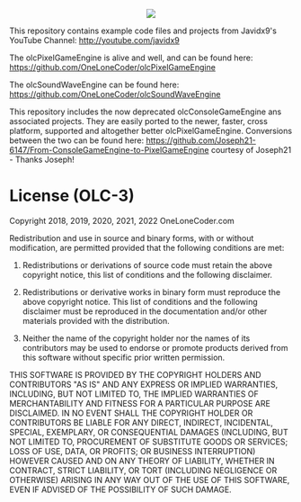 <p align="center">
  <a href="https://discord.gg/WhwHUMV"> <img src="https://img.shields.io/discord/380484403458998276?logo=discord"> </a>
</p>

This repository contains example code files and projects from Javidx9's YouTube Channel: http://youtube.com/javidx9

The olcPixelGameEngine is alive and well, and can be found here: https://github.com/OneLoneCoder/olcPixelGameEngine

The olcSoundWaveEngine can be found here: https://github.com/OneLoneCoder/olcSoundWaveEngine

This repository includes the now deprecated olcConsoleGameEngine ans associated projects. They are easily ported to the newer, faster, cross platform, supported and altogether better olcPixelGameEngine. Conversions between the two can be found here: https://github.com/Joseph21-6147/From-ConsoleGameEngine-to-PixelGameEngine courtesy of Joseph21 - Thanks Joseph!


# License (OLC-3)

Copyright 2018, 2019, 2020, 2021, 2022 OneLoneCoder.com

Redistribution and use in source and binary forms, with or without 
modification, are permitted provided that the following conditions 
are met:

1. Redistributions or derivations of source code must retain the above 
   copyright notice, this list of conditions and the following disclaimer.

2. Redistributions or derivative works in binary form must reproduce 
   the above copyright notice. This list of conditions and the following 
   disclaimer must be reproduced in the documentation and/or other 
   materials provided with the distribution.

3. Neither the name of the copyright holder nor the names of its 
   contributors may be used to endorse or promote products derived 
   from this software without specific prior written permission.
    
THIS SOFTWARE IS PROVIDED BY THE COPYRIGHT HOLDERS AND CONTRIBUTORS 
"AS IS" AND ANY EXPRESS OR IMPLIED WARRANTIES, INCLUDING, BUT NOT 
LIMITED TO, THE IMPLIED WARRANTIES OF MERCHANTABILITY AND FITNESS FOR 
A PARTICULAR PURPOSE ARE DISCLAIMED. IN NO EVENT SHALL THE COPYRIGHT 
HOLDER OR CONTRIBUTORS BE LIABLE FOR ANY DIRECT, INDIRECT, INCIDENTAL, 
SPECIAL, EXEMPLARY, OR CONSEQUENTIAL DAMAGES (INCLUDING, BUT NOT 
LIMITED TO, PROCUREMENT OF SUBSTITUTE GOODS OR SERVICES; LOSS OF USE, 
DATA, OR PROFITS; OR BUSINESS INTERRUPTION) HOWEVER CAUSED AND ON ANY 
THEORY OF LIABILITY, WHETHER IN CONTRACT, STRICT LIABILITY, OR TORT 
(INCLUDING NEGLIGENCE OR OTHERWISE) ARISING IN ANY WAY OUT OF THE USE
OF THIS SOFTWARE, EVEN IF ADVISED OF THE POSSIBILITY OF SUCH DAMAGE.
